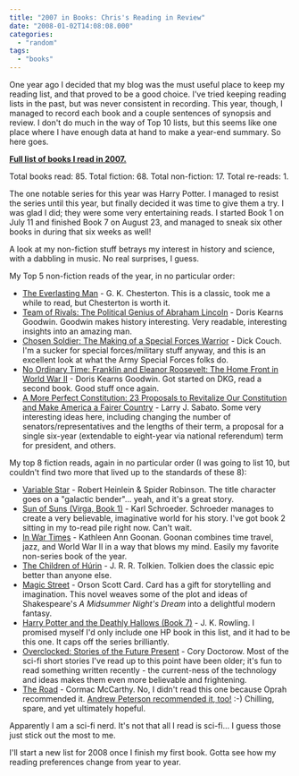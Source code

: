 ```yaml
---
title: "2007 in Books: Chris's Reading in Review"
date: "2008-01-02T14:08:08.000"
categories: 
  - "random"
tags: 
  - "books"
---
```


One year ago I decided that my blog was the must useful place to keep my reading list, and that proved to be a good choice. I've tried keeping reading lists in the past, but was never consistent in recording. This year, though, I managed to record each book and a couple sentences of synopsis and review. I don't do much in the way of Top 10 lists, but this seems like one place where I have enough data at hand to make a year-end summary. So here goes.

[**Full list of books I read in 2007.**](http://thehubbs.net/chris/books-ive-read-in-2007/)

Total books read: 85. Total fiction: 68. Total non-fiction: 17. Total re-reads: 1.

The one notable series for this year was Harry Potter. I managed to resist the series until this year, but finally decided it was time to give them a try. I was glad I did; they were some very entertaining reads. I started Book 1 on July 11 and finished Book 7 on August 23, and managed to sneak six other books in during that six weeks as well!

A look at my non-fiction stuff betrays my interest in history and science, with a dabbling in music. No real surprises, I guess.

My Top 5 non-fiction reads of the year, in no particular order:

- [The Everlasting Man](http://www.amazon.com/gp/redirect.html%3FASIN=0486460363%26tag=scifirev-20%26lcode=xm2%26cID=2025%26ccmID=165953%26location=/o/ASIN/0486460363%253FSubscriptionId=1N9AHEAQ2F6SVD97BE02) - G. K. Chesterton. This is a classic, took me a while to read, but Chesterton is worth it.
- [Team of Rivals: The Political Genius of Abraham Lincoln](http://www.amazon.com/gp/redirect.html%3FASIN=0743270754%26tag=scifirev-20%26lcode=xm2%26cID=2025%26ccmID=165953%26location=/o/ASIN/0743270754%253FSubscriptionId=1N9AHEAQ2F6SVD97BE02) - Doris Kearns Goodwin. Goodwin makes history interesting. Very readable, interesting insights into an amazing man.
- [Chosen Soldier: The Making of a Special Forces Warrior](http://www.amazon.com/gp/redirect.html%3FASIN=0307339386%26tag=scifirev-20%26lcode=xm2%26cID=2025%26ccmID=165953%26location=/o/ASIN/0307339386%253FSubscriptionId=1N9AHEAQ2F6SVD97BE02) - Dick Couch. I'm a sucker for special forces/military stuff anyway, and this is an excellent look at what the Army Special Forces folks do.
- [No Ordinary Time: Franklin and Eleanor Roosevelt: The Home Front in World War II](http://www.amazon.com/gp/redirect.html%3FASIN=0684804484%26tag=scifirev-20%26lcode=xm2%26cID=2025%26ccmID=165953%26location=/o/ASIN/0684804484%253FSubscriptionId=1N9AHEAQ2F6SVD97BE02) - Doris Kearns Goodwin. Got started on DKG, read a second book. Good stuff once again.
- [A More Perfect Constitution: 23 Proposals to Revitalize Our Constitution and Make America a Fairer Country](http://www.amazon.com/gp/redirect.html%3FASIN=0802716210%26tag=scifirev-20%26lcode=xm2%26cID=2025%26ccmID=165953%26location=/o/ASIN/0802716210%253FSubscriptionId=1N9AHEAQ2F6SVD97BE02) - Larry J. Sabato. Some very interesting ideas here, including changing the number of senators/representatives and the lengths of their term, a proposal for a single six-year (extendable to eight-year via national referendum) term for president, and others.

My top 8 fiction reads, again in no particular order (I was going to list 10, but couldn't find two more that lived up to the standards of these 8):

- [Variable Star](http://www.amazon.com/gp/redirect.html%3FASIN=0765351684%26tag=scifirev-20%26lcode=xm2%26cID=2025%26ccmID=165953%26location=/o/ASIN/0765351684%253FSubscriptionId=1N9AHEAQ2F6SVD97BE02) - Robert Heinlein & Spider Robinson. The title character goes on a "galactic bender"... yeah, and it's a great story.
- [Sun of Suns (Virga, Book 1)](http://www.amazon.com/gp/redirect.html%3FASIN=0765354535%26tag=scifirev-20%26lcode=xm2%26cID=2025%26ccmID=165953%26location=/o/ASIN/0765354535%253FSubscriptionId=1N9AHEAQ2F6SVD97BE02) - Karl Schroeder. Schroeder manages to create a very believable, imaginative world for his story. I've got book 2 sitting in my to-read pile right now. Can't wait.
- [In War Times](http://www.amazon.com/gp/redirect.html%3FASIN=0765313553%26tag=scifirev-20%26lcode=xm2%26cID=2025%26ccmID=165953%26location=/o/ASIN/0765313553%253FSubscriptionId=1N9AHEAQ2F6SVD97BE02) - Kathleen Ann Goonan. Goonan combines time travel, jazz, and World War II in a way that blows my mind. Easily my favorite non-series book of the year.
- [The Children of Húrin](http://www.amazon.com/gp/redirect.html%3FASIN=0618894640%26tag=scifirev-20%26lcode=xm2%26cID=2025%26ccmID=165953%26location=/o/ASIN/0618894640%253FSubscriptionId=1N9AHEAQ2F6SVD97BE02) - J. R. R. Tolkien. Tolkien does the classic epic better than anyone else.
- [Magic Street](http://www.amazon.com/gp/redirect.html%3FASIN=0345416902%26tag=scifirev-20%26lcode=xm2%26cID=2025%26ccmID=165953%26location=/o/ASIN/0345416902%253FSubscriptionId=1N9AHEAQ2F6SVD97BE02) - Orson Scott Card. Card has a gift for storytelling and imagination. This novel weaves some of the plot and ideas of Shakespeare's _A Midsummer Night's Dream_ into a delightful modern fantasy.
- [Harry Potter and the Deathly Hallows (Book 7)](http://www.amazon.com/gp/redirect.html%3FASIN=0545010225%26tag=scifirev-20%26lcode=xm2%26cID=2025%26ccmID=165953%26location=/o/ASIN/0545010225%253FSubscriptionId=1N9AHEAQ2F6SVD97BE02) - J. K. Rowling. I promised myself I'd only include one HP book in this list, and it had to be this one. It caps off the series brilliantly.
- [Overclocked: Stories of the Future Present](http://www.amazon.com/gp/redirect.html%3FASIN=1560259817%26tag=scifirev-20%26lcode=xm2%26cID=2025%26ccmID=165953%26location=/o/ASIN/1560259817%253FSubscriptionId=1N9AHEAQ2F6SVD97BE02) - Cory Doctorow. Most of the sci-fi short stories I've read up to this point have been older; it's fun to read something written recently - the current-ness of the technology and ideas makes them even more believable and frightening.
- [The Road](http://www.amazon.com/gp/redirect.html%3FASIN=0307387895%26tag=scifirev-20%26lcode=xm2%26cID=2025%26ccmID=165953%26location=/o/ASIN/0307387895%253FSubscriptionId=1N9AHEAQ2F6SVD97BE02) - Cormac McCarthy. No, I didn't read this one because Oprah recommended it. [Andrew Peterson recommended it, too!](http://www.rabbitroom.com/?p=332) :-) Chilling, spare, and yet ultimately hopeful.

Apparently I am a sci-fi nerd. It's not that all I read is sci-fi... I guess those just stick out the most to me.

I'll start a new list for 2008 once I finish my first book. Gotta see how my reading preferences change from year to year.
